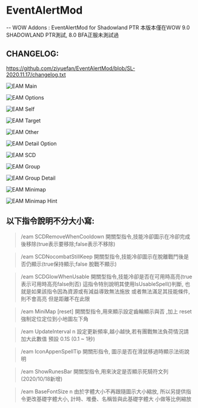 #   EventAlertMod
--  WOW Addons : EventAlertMod for Shadowland PTR
    本版本僅在WOW 9.0 SHADOWLAND PTR測試, 8.0 BFA正服未測試過
    
CHANGELOG:     
---    
https://github.com/ziyuefan/EventAlertMod/blob/SL-2020.11.17/changelog.txt

![EAM Main](https://truth.bahamut.com.tw/s01/202008/1982fcd16ac80aaddfeb299f57a71e94.JPG)

![EAM Options](https://truth.bahamut.com.tw/s01/202008/cc3c05665af5fe7e3dae3dd5caa5acb5.JPG)

![EAM Self](https://truth.bahamut.com.tw/s01/202008/226588adaa20b9640c7cc00e8d8b6561.JPG)

![EAM Target](https://truth.bahamut.com.tw/s01/202008/0b6c52fcdf6fa73ac1d84c5a0198557f.JPG)

![EAM Other](https://truth.bahamut.com.tw/s01/202008/83af52716595ce311f7142f6085a1945.JPG)

![EAM Detail Option](https://truth.bahamut.com.tw/s01/202008/21cfb5148289c4480beca22cbf5e3c4a.JPG)

![EAM SCD](https://truth.bahamut.com.tw/s01/202008/1dd0d978d4daa6d4b5aab7b6308671d8.JPG)

![EAM Group](https://truth.bahamut.com.tw/s01/202008/198e63977a8ace11423675524c90f1d3.JPG)

![EAM Group Detail](https://truth.bahamut.com.tw/s01/202008/07c24ff7bc0d14fe9381b96f50905f52.JPG)

![EAM Minimap](https://truth.bahamut.com.tw/s01/202008/154db1c0ef239cd20035d3b91c2a140f.JPG)

![EAM Minimap Hint](https://truth.bahamut.com.tw/s01/202008/f1ee8bd0327ecd95f6d2ffea2f06d7ae.JPG)

## 以下指令說明不分大小寫:

> /eam SCDRemoveWhenCooldown
開關型指令,技能冷卻圖示在冷卻完成後移除(true表示要移除;false表示不移除)

> /eam SCDNocombatStillKeep
開關型指令,技能冷卻圖示在脫離戰鬥後是否仍顯示(true保持顯示;false 脫戰不顯示)

> /eam SCDGlowWhenUsable
開關型指令,技能冷卻是否在可用時高亮(true表示可用時高亮false則否)
這指令特別說明其使用IsUsableSpell()判斷,
也就是如果該指令因為資源或有減益導致無法施放
或者無法滿足其技能條件,則不會高亮
但是距離不在此限

> /eam MiniMap [reset]
開關型指令,用來顯示設定齒輪顯示與否
,加上 reset 強制定位定位到小地圖左下角

> /eam UpdateInterval  n
設定更新頻率,越小越快,若有團戰無法負荷情況請加大此數值
預設 0.1S (0.1 ~ 1秒)

> /eam IconAppenSpellTip
開關形指令, 圖示是否在滑鼠移過時顯示法術說明

> /eam ShowRunesBar
開關型指令,用來決定是否顯示死騎符文列(2020/10/18新增)

> /eam BaseFontSize n
由於字體大小不再跟隨圖示大小縮放,
所以另提供指令更改基礎字體大小,
計時、堆疊、名稱皆與此基礎字體大
小做等比例縮放
